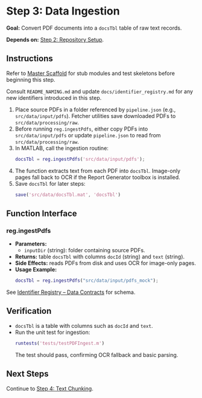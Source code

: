 # Step 3: Data Ingestion

**Goal:** Convert PDF documents into a `docsTbl` table of raw text records.

**Depends on:** [Step 2: Repository Setup](step02_repository_setup.md).

## Instructions
Refer to [Master Scaffold](master_scaffold.md) for stub modules and test skeletons before beginning this step.

Consult `README_NAMING.md` and update `docs/identifier_registry.md` for any new identifiers introduced in this step.

1. Place source PDFs in a folder referenced by `pipeline.json` (e.g., `src/data/input/pdfs`). Fetcher utilities save downloaded PDFs to `src/data/processing/raw`.
2. Before running `reg.ingestPdfs`, either copy PDFs into `src/data/input/pdfs` or update `pipeline.json` to read from `src/data/processing/raw`.
3. In MATLAB, call the ingestion routine:
   ```matlab
   docsTbl = reg.ingestPdfs('src/data/input/pdfs');
   ```
4. The function extracts text from each PDF into `docsTbl`. Image-only pages fall back to OCR if the Report Generator toolbox is installed.
5. Save `docsTbl` for later steps:
   ```matlab
   save('src/data/docsTbl.mat', 'docsTbl')
   ```

## Function Interface

### reg.ingestPdfs
- **Parameters:**
  - `inputDir` (string): folder containing source PDFs.
- **Returns:** table `docsTbl` with columns `docId` (string) and `text` (string).
- **Side Effects:** reads PDFs from disk and uses OCR for image-only pages.
- **Usage Example:**
  ```matlab
  docsTbl = reg.ingestPdfs("src/data/input/pdfs_mock");
  ```

See [Identifier Registry – Data Contracts](identifier_registry.md#data-contracts) for schema.


## Verification
- `docsTbl` is a table with columns such as `docId` and `text`.
- Run the unit test for ingestion:
  ```matlab
  runtests('tests/testPDFIngest.m')
  ```
  The test should pass, confirming OCR fallback and basic parsing.

## Next Steps
Continue to [Step 4: Text Chunking](step04_text_chunking.md).
